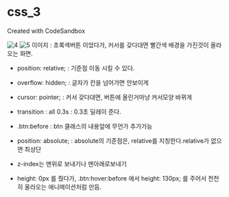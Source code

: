# css_3
Created with CodeSandbox

![4](https://user-images.githubusercontent.com/37132897/157815186-ff962af2-1fc7-4c79-ba00-cdc425a9a0fe.JPG)
![5](https://user-images.githubusercontent.com/37132897/157815181-fa1b1e2c-fbe1-4b04-ba74-a33b968fddcc.JPG)
이미지 : 초록색버튼 이었다가, 커서를 갖다대면 빨간색 배경을 가진것이 올라오는 화면.

- position: relative; : 기준점 이동 시킬 수 있다.
- overflow: hidden; : 글자가 칸을 넘어가면 안보이게
- cursor: pointer; : 커서 갖다대면, 버튼에 올린거마냥 커서모양 바뀌게
- transition : all 0.3s : 0.3초 딜레이 준다.

- .btn:before : btn 클래스의 내용앞에 무언가 추가가능
- position: absolute; : absolute의 기준점은, relative를 지칭한다.relative가 없으면 최상단
- z-index는 맨위로 보내기나 맨아래로보내기
- height: 0px 를 줬다가, .btn:hover:before 에서 height: 130px; 를 주어서 천천히 올라오는 애니메이션처럼 만듬.
